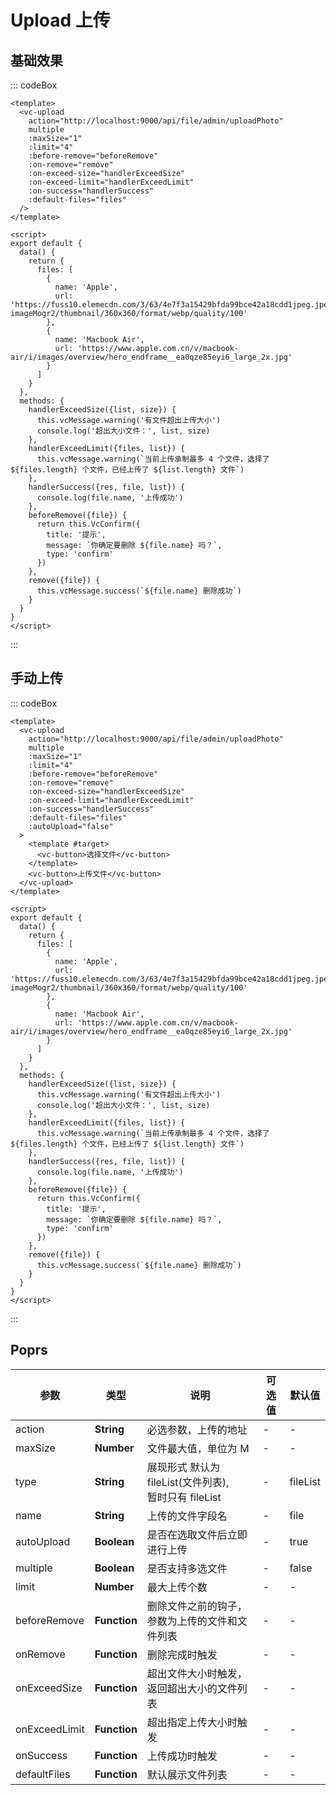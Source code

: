 
# Upload 上传

## 基础效果

::: codeBox 
```vue
<template>
  <vc-upload 
    action="http://localhost:9000/api/file/admin/uploadPhoto"
    multiple
    :maxSize="1"
    :limit="4"
    :before-remove="beforeRemove"
    :on-remove="remove"
    :on-exceed-size="handlerExceedSize"
    :on-exceed-limit="handlerExceedLimit"
    :on-success="handlerSuccess"
    :default-files="files"
  />
</template>

<script>
export default {
  data() {
    return {
      files: [
        {
          name: 'Apple',
          url: 'https://fuss10.elemecdn.com/3/63/4e7f3a15429bfda99bce42a18cdd1jpeg.jpeg?imageMogr2/thumbnail/360x360/format/webp/quality/100'
        },
        {
          name: 'Macbook Air',
          url: 'https://www.apple.com.cn/v/macbook-air/i/images/overview/hero_endframe__ea0qze85eyi6_large_2x.jpg'
        }
      ]
    }
  },
  methods: {
    handlerExceedSize({list, size}) {
      this.vcMessage.warning('有文件超出上传大小')
      console.log('超出大小文件：', list, size)
    },
    handlerExceedLimit({files, list}) {
      this.vcMessage.warning(`当前上传承制最多 4 个文件，选择了 ${files.length} 个文件，已经上传了 ${list.length} 文件`)
    },
    handlerSuccess({res, file, list}) {
      console.log(file.name, '上传成功')
    },
    beforeRemove({file}) {
      return this.VcConfirm({
        title: '提示',
        message: `你确定要删除 ${file.name} 吗？`,
        type: 'confirm'
      })
    },
    remove({file}) {
      this.vcMessage.success(`${file.name} 删除成功`)
    }
  }
}
</script>
```
:::

## 手动上传

::: codeBox 
```vue
<template>
  <vc-upload 
    action="http://localhost:9000/api/file/admin/uploadPhoto"
    multiple
    :maxSize="1"
    :limit="4"
    :before-remove="beforeRemove"
    :on-remove="remove"
    :on-exceed-size="handlerExceedSize"
    :on-exceed-limit="handlerExceedLimit"
    :on-success="handlerSuccess"
    :default-files="files"
    :autoUpload="false"
  >
    <template #target>
      <vc-button>选择文件</vc-button>
    </template>
    <vc-button>上传文件</vc-button>
  </vc-upload>
</template>

<script>
export default {
  data() {
    return {
      files: [
        {
          name: 'Apple',
          url: 'https://fuss10.elemecdn.com/3/63/4e7f3a15429bfda99bce42a18cdd1jpeg.jpeg?imageMogr2/thumbnail/360x360/format/webp/quality/100'
        },
        {
          name: 'Macbook Air',
          url: 'https://www.apple.com.cn/v/macbook-air/i/images/overview/hero_endframe__ea0qze85eyi6_large_2x.jpg'
        }
      ]
    }
  },
  methods: {
    handlerExceedSize({list, size}) {
      this.vcMessage.warning('有文件超出上传大小')
      console.log('超出大小文件：', list, size)
    },
    handlerExceedLimit({files, list}) {
      this.vcMessage.warning(`当前上传承制最多 4 个文件，选择了 ${files.length} 个文件，已经上传了 ${list.length} 文件`)
    },
    handlerSuccess({res, file, list}) {
      console.log(file.name, '上传成功')
    },
    beforeRemove({file}) {
      return this.VcConfirm({
        title: '提示',
        message: `你确定要删除 ${file.name} 吗？`,
        type: 'confirm'
      })
    },
    remove({file}) {
      this.vcMessage.success(`${file.name} 删除成功`)
    }
  }
}
</script>
```
:::


## Poprs

| 参数 | 类型 | 说明 | 可选值 | 默认值 |
|---|---|---|---|---|
| action | **String** | 必选参数，上传的地址 | - | - |
| maxSize | **Number** | 文件最大值，单位为 M | - | - |
| type | **String** | 展现形式 默认为 fileList(文件列表),<br/>暂时只有 fileList | - | fileList |
| name | **String** | 上传的文件字段名 | - | file |
| autoUpload | **Boolean** | 是否在选取文件后立即进行上传 | - | true |
| multiple | **Boolean** | 是否支持多选文件 | - | false |
| limit | **Number** | 最大上传个数 | - | - |
| beforeRemove | **Function** | 删除文件之前的钩子，参数为上传的文件和文件列表 | - | - |
| onRemove | **Function** | 删除完成时触发 | - | - |
| onExceedSize | **Function** | 超出文件大小时触发，返回超出大小的文件列表 | - | - |
| onExceedLimit | **Function** | 超出指定上传大小时触发 | - | - |
| onSuccess | **Function** | 上传成功时触发 | - | - |
| defaultFiles | **Function** | 默认展示文件列表 | - | - |
